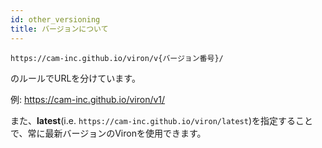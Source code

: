 ```yaml
---
id: other_versioning
title: バージョンについて
---
```


```
https://cam-inc.github.io/viron/v{バージョン番号}/
```
のルールでURLを分けています。

例: https://cam-inc.github.io/viron/v1/

また、**latest**(i.e. `https://cam-inc.github.io/viron/latest`)を指定することで、常に最新バージョンのVironを使用できます。

